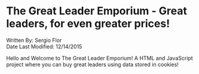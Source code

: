# The Great Leader Emporium - Great leaders, for even greater prices!
Written By: Sergio Flor<br />
Date Last Modified: 12/14/2015<br />

Hello and Welcome to The Great Leader Emporium!
A HTML and JavaScript project where you can buy great leaders using data stored in cookies!
